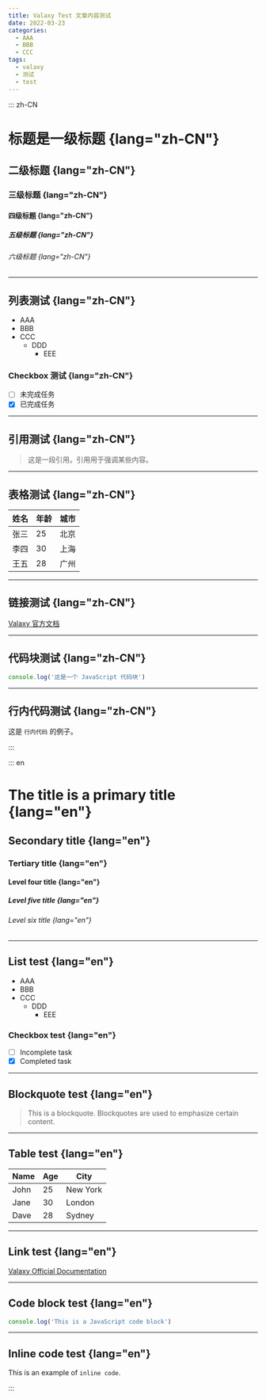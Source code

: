 ```yaml
---
title: Valaxy Test 文章内容测试
date: 2022-03-23
categories:
  - AAA
  - BBB
  - CCC
tags:
  - valaxy
  - 测试
  - test
---
```


::: zh-CN

# 标题是一级标题 {lang="zh-CN"}

## 二级标题 {lang="zh-CN"}

### 三级标题 {lang="zh-CN"}

#### 四级标题 {lang="zh-CN"}

##### 五级标题 {lang="zh-CN"}

###### 六级标题 {lang="zh-CN"}

---

## 列表测试 {lang="zh-CN"}

- AAA
- BBB
- CCC
  - DDD
    - EEE

### Checkbox 测试 {lang="zh-CN"}

- [ ] 未完成任务
- [x] 已完成任务

---

## 引用测试 {lang="zh-CN"}

> 这是一段引用。引用用于强调某些内容。

---

## 表格测试 {lang="zh-CN"}

| 姓名 | 年龄 | 城市 |
| ---- | ---- | ---- |
| 张三 | 25   | 北京 |
| 李四 | 30   | 上海 |
| 王五 | 28   | 广州 |

---

## 链接测试 {lang="zh-CN"}

[Valaxy 官方文档](https://valaxy.site/)

---

## 代码块测试 {lang="zh-CN"}

```js
console.log('这是一个 JavaScript 代码块')
```

---

## 行内代码测试 {lang="zh-CN"}

这是 `行内代码` 的例子。

:::

::: en

# The title is a primary title {lang="en"}

## Secondary title {lang="en"}

### Tertiary title {lang="en"}

#### Level four title {lang="en"}

##### Level five title {lang="en"}

###### Level six title {lang="en"}

---

## List test {lang="en"}

- AAA
- BBB
- CCC
  - DDD
    - EEE

### Checkbox test {lang="en"}

- [ ] Incomplete task
- [x] Completed task

---

## Blockquote test {lang="en"}

> This is a blockquote. Blockquotes are used to emphasize certain content.

---

## Table test {lang="en"}

| Name | Age | City     |
| ---- | --- | -------- |
| John | 25  | New York |
| Jane | 30  | London   |
| Dave | 28  | Sydney   |

---

## Link test {lang="en"}

[Valaxy Official Documentation](https://valaxy.site/)

---

## Code block test {lang="en"}

```js
console.log('This is a JavaScript code block')
```

---

## Inline code test {lang="en"}

This is an example of `inline code`.

:::
